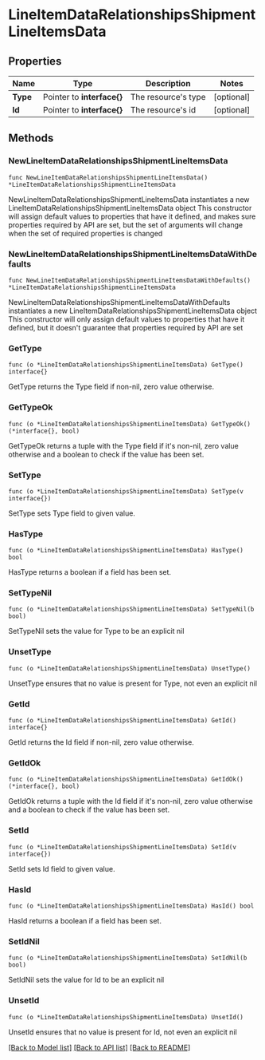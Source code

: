 # LineItemDataRelationshipsShipmentLineItemsData

## Properties

Name | Type | Description | Notes
------------ | ------------- | ------------- | -------------
**Type** | Pointer to **interface{}** | The resource&#39;s type | [optional] 
**Id** | Pointer to **interface{}** | The resource&#39;s id | [optional] 

## Methods

### NewLineItemDataRelationshipsShipmentLineItemsData

`func NewLineItemDataRelationshipsShipmentLineItemsData() *LineItemDataRelationshipsShipmentLineItemsData`

NewLineItemDataRelationshipsShipmentLineItemsData instantiates a new LineItemDataRelationshipsShipmentLineItemsData object
This constructor will assign default values to properties that have it defined,
and makes sure properties required by API are set, but the set of arguments
will change when the set of required properties is changed

### NewLineItemDataRelationshipsShipmentLineItemsDataWithDefaults

`func NewLineItemDataRelationshipsShipmentLineItemsDataWithDefaults() *LineItemDataRelationshipsShipmentLineItemsData`

NewLineItemDataRelationshipsShipmentLineItemsDataWithDefaults instantiates a new LineItemDataRelationshipsShipmentLineItemsData object
This constructor will only assign default values to properties that have it defined,
but it doesn't guarantee that properties required by API are set

### GetType

`func (o *LineItemDataRelationshipsShipmentLineItemsData) GetType() interface{}`

GetType returns the Type field if non-nil, zero value otherwise.

### GetTypeOk

`func (o *LineItemDataRelationshipsShipmentLineItemsData) GetTypeOk() (*interface{}, bool)`

GetTypeOk returns a tuple with the Type field if it's non-nil, zero value otherwise
and a boolean to check if the value has been set.

### SetType

`func (o *LineItemDataRelationshipsShipmentLineItemsData) SetType(v interface{})`

SetType sets Type field to given value.

### HasType

`func (o *LineItemDataRelationshipsShipmentLineItemsData) HasType() bool`

HasType returns a boolean if a field has been set.

### SetTypeNil

`func (o *LineItemDataRelationshipsShipmentLineItemsData) SetTypeNil(b bool)`

 SetTypeNil sets the value for Type to be an explicit nil

### UnsetType
`func (o *LineItemDataRelationshipsShipmentLineItemsData) UnsetType()`

UnsetType ensures that no value is present for Type, not even an explicit nil
### GetId

`func (o *LineItemDataRelationshipsShipmentLineItemsData) GetId() interface{}`

GetId returns the Id field if non-nil, zero value otherwise.

### GetIdOk

`func (o *LineItemDataRelationshipsShipmentLineItemsData) GetIdOk() (*interface{}, bool)`

GetIdOk returns a tuple with the Id field if it's non-nil, zero value otherwise
and a boolean to check if the value has been set.

### SetId

`func (o *LineItemDataRelationshipsShipmentLineItemsData) SetId(v interface{})`

SetId sets Id field to given value.

### HasId

`func (o *LineItemDataRelationshipsShipmentLineItemsData) HasId() bool`

HasId returns a boolean if a field has been set.

### SetIdNil

`func (o *LineItemDataRelationshipsShipmentLineItemsData) SetIdNil(b bool)`

 SetIdNil sets the value for Id to be an explicit nil

### UnsetId
`func (o *LineItemDataRelationshipsShipmentLineItemsData) UnsetId()`

UnsetId ensures that no value is present for Id, not even an explicit nil

[[Back to Model list]](../README.md#documentation-for-models) [[Back to API list]](../README.md#documentation-for-api-endpoints) [[Back to README]](../README.md)


